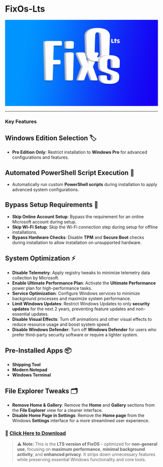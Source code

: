 # **FixOs-Lts**

![FixOs-Lts Logo](https://github.com/deadproject/FixOs/blob/main/FixOs-Lts/Wallpaper-Lts.png?raw=true)

---

### **Key Features**

## **Windows Edition Selection** 🏷️
- **Pro Edition Only**: Restrict installation to **Windows Pro** for advanced configurations and features.

## **Automated PowerShell Script Execution** 🔧
- Automatically run custom **PowerShell scripts** during installation to apply advanced system configurations.

## **Bypass Setup Requirements** 🚫
- **Skip Online Account Setup**: Bypass the requirement for an online Microsoft account during setup.
- **Skip Wi-Fi Setup**: Skip the Wi-Fi connection step during setup for offline installations.
- **Bypass Hardware Checks**: Disable **TPM** and **Secure Boot** checks during installation to allow installation on unsupported hardware.

## **System Optimization** ⚡
- **Disable Telemetry**: Apply registry tweaks to minimize telemetry data collection by Microsoft.
- **Enable Ultimate Performance Plan**: Activate the **Ultimate Performance** power plan for high-performance tasks.
- **Service Optimization**: Configure Windows services to minimize background processes and maximize system performance.
- **Limit Windows Updates**: Restrict Windows Updates to only **security updates** for the next 2 years, preventing feature updates and non-essential updates.
- **Disable Visual Effects**: Turn off animations and other visual effects to reduce resource usage and boost system speed.
- **Disable Windows Defender**: Turn off **Windows Defender** for users who prefer third-party security software or require a lighter system.

## **Pre-Installed Apps** 📦
- **Shipping Tool**
- **Modern Notepad**
- **Windows Terminal**

## **File Explorer Tweaks** 🗂️
- **Remove Home & Gallery**: Remove the **Home** and **Gallery** sections from the **File Explorer** view for a cleaner interface.
- **Disable Home Page in Settings**: Remove the **Home page** from the Windows **Settings** interface for a more streamlined user experience.

### 🔗 [Click Here to Download](https://github.com/deadproject/FixOs/blob/main/FixOs-Lts/autounattend.xml)

> ⚠️ **Note:** This is the **LTS version of FixOS** – optimized for **non-general use**, focusing on **maximum performance**, **minimal background activity**, and **enhanced privacy**. It strips down unnecessary features while preserving essential Windows functionality and core tools.
